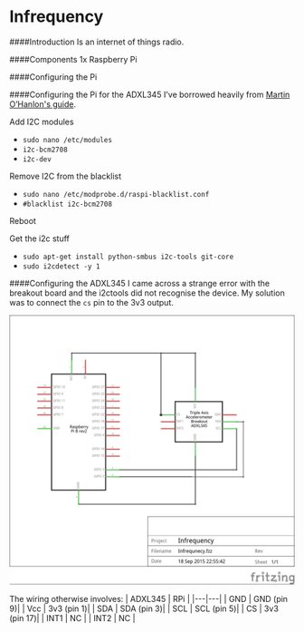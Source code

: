 Infrequency
===

####Introduction
Is an internet of things radio.

####Components
1x Raspberry Pi

####Configuring the Pi


####Configuring the Pi for the ADXL345
I've borrowed heavily from [Martin O’Hanlon's guide](http://www.stuffaboutcode.com/2014/06/raspberry-pi-adxl345-accelerometer.html).

Add I2C modules
* ```` sudo nano /etc/modules ````
* ```` i2c-bcm2708 ````
* ```` i2c-dev ````

Remove I2C from the blacklist
* ```` sudo nano /etc/modprobe.d/raspi-blacklist.conf ````
* ```` #blacklist i2c-bcm2708 ````

Reboot

Get the i2c stuff
* ```` sudo apt-get install python-smbus i2c-tools git-core ````
* ```` sudo i2cdetect -y 1 ````

####Configuring the ADXL345
I came across a strange error with the breakout board and the i2ctools did not recognise the device. My solution was to connect the `cs` pin to the 3v3 output.

![Schematic](./images/Infrequency_schem.jpg "Schematic")

The wiring otherwise involves:
| ADXL345  | RPi |
|---|---|
| GND | GND (pin 9)|
| Vcc | 3v3 (pin 1)|
| SDA | SDA (pin 3)|
| SCL | SCL (pin 5)|
| CS  | 3v3 (pin 17)|
| INT1 | NC |
| INT2 | NC |
